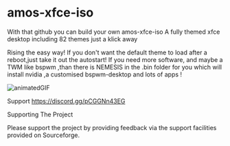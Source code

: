 # amos-xfce-iso

With that github you can build your own amos-xfce-iso
A fully themed xfce desktop including 82 themes just a klick away

Rising the easy way!
If you don't want the default theme to load after a reboot,just take it out the autostart!
If you need more software, and maybe a TWM like bspwm ,than there is NEMESIS in the .bin folder for you which will install nvidia ,a customised bspwm-desktop and lots of apps !

![animatedGIF](https://user-images.githubusercontent.com/83895060/179169890-4f203099-2846-443e-9eb8-9b4126428cf2.gif)

Support 
https://discord.gg/pCGGNn43EG

Supporting The Project

Please support the project by providing feedback via the support facilities provided on Sourceforge.
